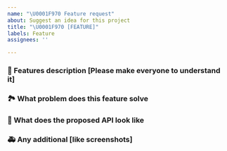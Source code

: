 ```yaml
---
name: "\U0001F970 Feature request"
about: Suggest an idea for this project
title: "\U0001F970 [FEATURE]"
labels: Feature
assignees: ''

---
```


### 🥰 Features description [Please make everyone to understand it]

### 🏞 What problem does this feature solve

### 🧐 What does the proposed API look like

### 🚑 Any additional [like screenshots]
